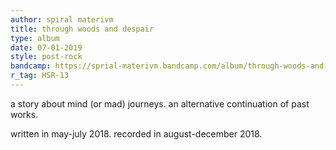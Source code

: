 ```yaml
---
author: spiral materivm
title: through woods and despair
type: album
date: 07-01-2019
style: post-rock
bandcamp: https://sprial-materivm.bandcamp.com/album/through-woods-and-despair
r_tag: HSR-13
---
```


a story about mind (or mad) journeys.
an alternative continuation of past works.

written in may-july 2018.
recorded in august-december 2018.
